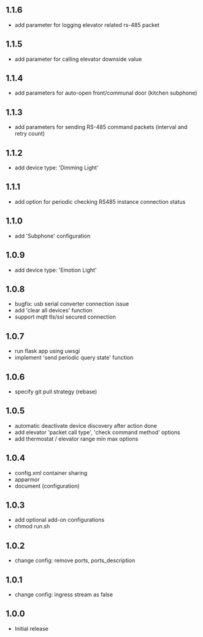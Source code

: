 ## 1.1.6

- add parameter for logging elevator related rs-485 packet

## 1.1.5

- add parameter for calling elevator downside value

## 1.1.4

- add parameters for auto-open front/communal door (kitchen subphone)

## 1.1.3

- add parameters for sending RS-485 command packets (interval and retry count)

## 1.1.2

- add device type: 'Dimming Light' 

## 1.1.1

- add option for periodic checking RS485 instance connection status

## 1.1.0

- add 'Subphone' configuration

## 1.0.9

- add device type: 'Emotion Light' 

## 1.0.8

- bugfix: usb serial converter connection issue
- add 'clear all devices' function
- support mqtt tls/ssl secured connection

## 1.0.7

- run flask app using uwsgi
- implement 'send periodic query state' function

## 1.0.6

- specify git pull strategy (rebase)

## 1.0.5

- automatic deactivate device discovery after action done
- add elevator 'packet call type', 'check command method' options
- add thermostat / elevator range min max options

## 1.0.4

- config.xml container sharing
- apparmor
- document (configuration)

## 1.0.3

- add optional add-on configurations
- chmod run.sh 

## 1.0.2

- change config: remove ports, ports_description

## 1.0.1

- change config: ingress stream as false

## 1.0.0

- Initial release